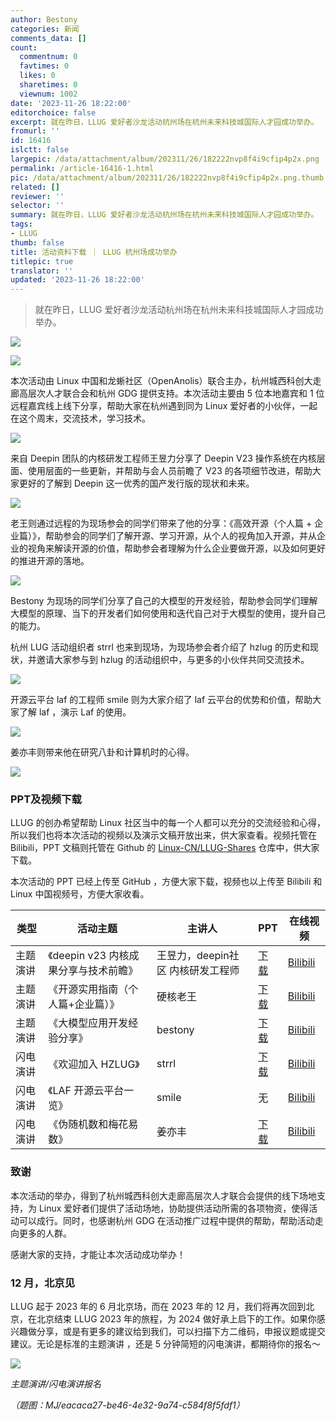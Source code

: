 ```yaml
---
author: Bestony
categories: 新闻
comments_data: []
count:
  commentnum: 0
  favtimes: 0
  likes: 0
  sharetimes: 0
  viewnum: 1002
date: '2023-11-26 18:22:00'
editorchoice: false
excerpt: 就在昨日，LLUG 爱好者沙龙活动杭州场在杭州未来科技城国际人才园成功举办。
fromurl: ''
id: 16416
islctt: false
largepic: /data/attachment/album/202311/26/182222nvp8f4i9cfip4p2x.png
permalink: /article-16416-1.html
pic: /data/attachment/album/202311/26/182222nvp8f4i9cfip4p2x.png.thumb.jpg
related: []
reviewer: ''
selector: ''
summary: 就在昨日，LLUG 爱好者沙龙活动杭州场在杭州未来科技城国际人才园成功举办。
tags:
- LLUG
thumb: false
title: 活动资料下载 ｜ LLUG 杭州场成功举办
titlepic: true
translator: ''
updated: '2023-11-26 18:22:00'
---
```



> 就在昨日，LLUG 爱好者沙龙活动杭州场在杭州未来科技城国际人才园成功举办。


![](/data/attachment/album/202311/26/182222nvp8f4i9cfip4p2x.png)


![](/data/attachment/album/202311/26/181352rdmerzaoepezer74.png)


本次活动由 Linux 中国和龙蜥社区（OpenAnolis）联合主办，杭州城西科创大走廊高层次人才联合会和杭州 GDG 提供支持。本次活动主要由 5 位本地嘉宾和 1 位远程嘉宾线上线下分享，帮助大家在杭州遇到同为 Linux 爱好者的小伙伴，一起在这个周末，交流技术，学习技术。


![](/data/attachment/album/202311/26/181426fsf8vn8bhto8zjsv.png)


来自 Deepin 团队的内核研发工程师王昱力分享了 Deepin V23 操作系统在内核层面、使用层面的一些更新，并帮助与会人员前瞻了 V23 的各项细节改进，帮助大家更好的了解到 Deepin 这一优秀的国产发行版的现状和未来。


![](/data/attachment/album/202311/26/181437qwfjbuy2o2jdf3oy.png)


老王则通过远程的为现场参会的同学们带来了他的分享：《高效开源（个人篇 + 企业篇）》，帮助参会的同学们了解开源、学习开源，从个人的视角加入开源，并从企业的视角来解读开源的价值，帮助参会者理解为什么企业要做开源，以及如何更好的推进开源的落地。


![](/data/attachment/album/202311/26/181504s28abeibojppi543.png)


Bestony 为现场的同学们分享了自己的大模型的开发经验，帮助参会同学们理解大模型的原理、当下的开发者们如何使用和迭代自己对于大模型的使用，提升自己的能力。


杭州 LUG 活动组织者 strrl 也来到现场，为现场参会者介绍了 hzlug 的历史和现状，并邀请大家参与到 hzlug 的活动组织中，与更多的小伙伴共同交流技术。


![](/data/attachment/album/202311/26/181525o6c7sfs78aff7xa8.png)


开源云平台 laf 的工程师 smile 则为大家介绍了 laf 云平台的优势和价值，帮助大家了解 laf ，演示 Laf 的使用。


![](/data/attachment/album/202311/26/181855nxauw76xfw7d678u.png)


姜亦丰则带来他在研究八卦和计算机时的心得。


![](/data/attachment/album/202311/26/181548a2saa2txmrpaoaug.png)


### PPT及视频下载


LLUG 的创办希望帮助 Linux 社区当中的每一个人都可以充分的交流经验和心得，所以我们也将本次活动的视频以及演示文稿开放出来，供大家查看。视频托管在 Bilibili，PPT 文稿则托管在 Github 的 [Linux-CN/LLUG-Shares](https://github.com/Linux-CN/LLUG-Shares/tree/main/Hangzhou/2023.11-ChengXiKeChuangDaZouLang) 仓库中，供大家下载。


本次活动的 PPT 已经上传至 GitHub ，方便大家下载，视频也以上传至 Bilibili 和 Linux 中国视频号，方便大家收看。




| 类型 | 活动主题 | 主讲人 | PPT | 在线视频 |
| --- | --- | --- | --- | --- |
| 主题演讲 | 《deepin v23 内核成果分享与技术前瞻》 | 王昱力，deepin社区 内核研发工程师 | [下载](https://github.com/Linux-CN/LLUG-Shares/blob/main/Hangzhou/2023.11-ChengXiKeChuangDaZouLang/11.25%20deepin%E5%86%85%E6%A0%B8%E6%88%90%E6%9E%9C%E5%88%86%E4%BA%AB%E4%B8%8E%E6%8A%80%E6%9C%AF%E5%89%8D%E7%9E%BB.pdf) | [Bilibili](https://www.bilibili.com/video/BV1MN411M7Be/) |
| 主题演讲 | 《开源实用指南（个人篇+企业篇）》 | 硬核老王 | [下载](https://github.com/Linux-CN/LLUG-Shares/blob/main/Hangzhou/2023.11-ChengXiKeChuangDaZouLang/11.25%20%E5%AE%9E%E7%94%A8%E5%BC%80%E6%BA%90%E6%8C%87%E5%8D%97.pdf) | [Bilibili](https://www.bilibili.com/video/BV1Vw411n7yp/) |
| 主题演讲 | 《大模型应用开发经验分享》 | bestony | [下载](https://github.com/Linux-CN/LLUG-Shares/blob/main/Hangzhou/2023.11-ChengXiKeChuangDaZouLang/11.25%20%E5%A4%A7%E6%A8%A1%E5%9E%8B%E5%BA%94%E7%94%A8%E5%BC%80%E5%8F%91%E7%BB%8F%E9%AA%8C%E5%88%86%E4%BA%AB.pdf) | [Bilibili](https://www.bilibili.com/video/BV15C4y1N7VH/) |
| 闪电演讲 | 《欢迎加入 HZLUG》 | strrl | [下载](https://github.com/Linux-CN/LLUG-Shares/blob/main/Hangzhou/2023.11-ChengXiKeChuangDaZouLang/11.25%20HZLUG.pdf) | [Bilibili](https://www.bilibili.com/video/BV1HG411S7Yf/) |
| 闪电演讲 | 《LAF 开源云平台一览》 | smile | 无 | [Bilibili](https://www.bilibili.com/video/BV1kN411j7aW/) |
| 闪电演讲 | 《伪随机数和梅花易数》 | 姜亦丰 | [下载](https://github.com/Linux-CN/LLUG-Shares/blob/main/Hangzhou/2023.11-ChengXiKeChuangDaZouLang/11.25%20%E4%BC%AA%E9%9A%8F%E6%9C%BA%E6%95%B0%E5%92%8C%E6%A2%85%E8%8A%B1%E6%98%93%E6%95%B0.pdf) | [Bilibili](https://www.bilibili.com/video/BV1E64y1779b/) |


### 致谢


本次活动的举办，得到了杭州城西科创大走廊高层次人才联合会提供的线下场地支持，为 Linux 爱好者们提供了活动场地，协助提供活动所需的各项物资，使得活动可以成行。同时，也感谢杭州 GDG 在活动推广过程中提供的帮助，帮助活动走向更多的人群。


感谢大家的支持，才能让本次活动成功举办！


### 12 月，北京见


LLUG 起于 2023 年的 6 月北京场，而在 2023 年的 12 月，我们将再次回到北京，在北京结束 LLUG 2023 年的旅程，为 2024 做好承上启下的工作。如果你感兴趣做分享，或是有更多的建议给到我们，可以扫描下方二维码，申报议题或提交建议。无论是标准的主题演讲 ，还是 5 分钟简短的闪电演讲，都期待你的报名～


![](/data/attachment/album/202311/26/181908ft1hxqqbm9nh4nex.png)


*主题演讲/闪电演讲报名*


*（题图：MJ/eacaca27-be46-4e32-9a74-c584f8f5fdf1）*